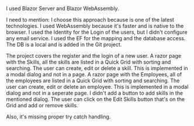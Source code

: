I used Blazor Server and Blazor WebAssembly.

I need to mention:
I choose this approach because is one of the latest technologies.
I used WebAssembly because it's faster and is native to the browser. 
I used the Identity for the Login of the users, but I didn't configure any email service.
I used the EF for the mapping and the database access. 
The DB is a local and is added in the Git project.

The project covers the register and the login of a new user.
A razor page with the Skills, all the skills are listed in a Quick Grid with sorting and searching. The user can create, edit or delete a skill. This is implemented in a modal dialog and not in a page.
A razor page with the Employees, all of the employees are listed in a Quick Grid with sorting and searching. 
The user can create, edit or delete an employee. This is implemented in a modal dialog and not in a seperate page.
I didn't add a button to add skills in the mentioned dialog. The user can click on the Edit Skills button that's on the Grid and add or remove skills.

Also, it's missing proper try catch handling.
